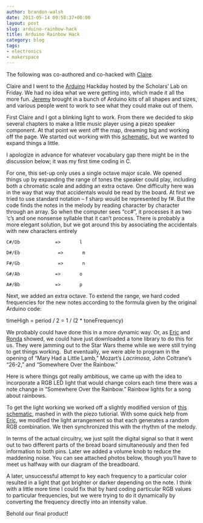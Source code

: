 ```yaml
---
author: brandon-walsh
date: 2013-05-14 09:58:37+00:00
layout: post
slug: arduino-rainbow-hack
title: Arduino Rainbow Hack
category: blog
tags:
- electronics
- makerspace
---
```


The following was co-authored and co-hacked with [Claire](http://www.scholarslab.org/people/claire-maiers/).

Claire and I went to the [Arduino](http://www.arduino.cc) Hackday hosted by the Scholars’ Lab on Friday. We had no idea what we were getting into, which made it all the more fun. [Jeremy](http://www.scholarslab.org/people/jeremy-boggs/) brought in a bunch of Arduino kits of all shapes and sizes, and various people went to work to see what they could make out of them.

First Claire and I got a blinking light to work. From there we decided to skip several chapters to make a little music player using a piezo speaker component. At that point we went off the map, dreaming big and working off the page. We started out working with this [schematic](http://www.arduino.cc/en/Tutorial/Melody), but we wanted to expand things a little.

I apologize in advance for whatever vocabulary gap there might be in the discussion below; it was my first time coding in C.

For one, this set-up only uses a single octave major scale. We opened things up by expanding the range of tones the speaker could play, including both a chromatic scale and adding an extra octave. One difficulty here was in the way that way that accidentals would be read by the board. At first we tried to use standard notation – f sharp would be represented by f#. But the code finds the notes in the melody by reading character by character through an array. So when the computer sees “cc#”, it processes it as two ‘c’s and one nonsense syllable that it can’t process. There is probably a more elegant solution, but we got around this by associating the accidentals with new characters entirely

```
C#/Db             =>       l

D#/Eb              =>       m

F#/Gb              =>       n

G#/Ab             =>       o

A#/Bb             =>       p
```

Next, we added an extra octave. To extend the range, we hard coded frequencies for the new notes according to the formula given by the original Arduino code:

timeHigh = period / 2 = 1 / (2 * toneFrequency)

We probably could have done this in a more dynamic way. Or, as [Eric](http://www.scholarslab.org/people/eric-johnson/) and [Ronda](http://www.scholarslab.org/people/ronda-grizzle/) showed, we could have just downloaded a tone library to do this for us. They were jamming out to the Star Wars theme while we were still trying to get things working.  But eventually, we were able to program in the opening of “Mary Had a Little Lamb,” Mozart’s _Lacrimosa_, John Coltrane’s “26-2,” and “Somewhere Over the Rainbow.”

Here is where things got really ambitious, we came up with the idea to incorporate a RGB LED light that would change colors each time there was a note change in “Somewhere Over the Rainbow.” Rainbow lights for a song about rainbows.

To get the light working we worked off a slightly modified version of [this schematic](http://ardx.org/CODE12S), mashed in with the piezo tutiorial. With some quick help from [Eric](http://www.scholarslab.org/people/eric-rochester/), we modified the light arrangement so that each generates a random RGB combination. We then synchronized this with the rhythm of the melody.

In terms of the actual circuitry, we just split the digital signal so that it went out to two different parts of the bread board simultaneously and then fed information to both pins. Later we added a volume knob to reduce the maddening noise. You can see attached photos below, though you’ll have to meet us halfway with our diagram of the breadboard.

A later, unsuccessful attempt to key each frequency to a particular color resulted in a light that got brighter or darker depending on the note. I think with a little more time I could fix that by hard coding particular RGB values to particular frequencies, but we were trying to do it dynamically by converting the frequency directly into an intensity value.

Behold our final product!

<script src="https://gist.github.com/walshbr/5569210.js"></script>

